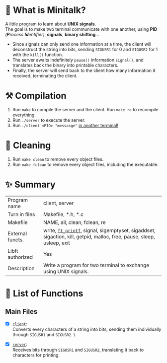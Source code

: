 # 🦊 What is Minitalk?

A little program to learn about **UNIX signals**. \
The goal is to make two terninal communicate with one another, using **PID** *(**P**rocess **Id**entifier)*, **signals**, **binary shifting**...

- Since signals can only send one information at a time, the client will deconstruct the string into bits, sending `SIGUSR1` for 0 and `SIGUSR2` for 1 with the `kill()` function.
- The server awaits indefinitely `pause()` information `signal()`, and translates back the binary into printable characters.
- Finally, the server will send back to the client how many information it received, terminating the client. 

# ⚒️ Compilation

1. Run `make` to compile the server and the client.
Run `make re` to recompile everything.
2. Run `./server` to execute the server.
3. Run `./client <PID> "messasge"` <ins>in another terminal!</ins>

# 🧼 Cleaning

1. Run `make clean` to remove every object files.
2. Run `make fclean` to remove every object files, including the executable.

# ✨ Summary

|     |     |
| --- | --- |
| Program name | client, server |
| Turn in files | Makefile, *.h, *.c |
| Makefile | NAME, all, clean, fclean, re |
| External functs. | write, [`ft_printf`](https://github.com/flmarsou/2.1-ft_printf), signal, sigemptyset, sigaddset, sigaction, kill, getpid, malloc, free, pause, sleep, usleep, exit |
| Libft authorized | Yes |
| Description | Write a program for two terminal to exchange using UNIX signals. |

# 📑 List of Functions

## Main Files
- [x] [`client`](https://github.com/flmarsou/3.2-minitalk/blob/main/src/client.c): \
Converts every characters of a string into bits, sending them individually through `SIGUSR1` and `SIGUSR2`. \

- [x] [`server`](https://github.com/flmarsou/3.2-minitalk/blob/main/src/server.c): \
Receives bits through `SIGUSR1` and `SIGUSR2`, translating it back to characters for printing.
